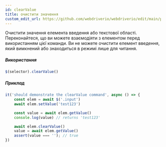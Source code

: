 ```yaml
---
id: clearValue
title: очистити значення
custom_edit_url: https://github.com/webdriverio/webdriverio/edit/main/packages/webdriverio/src/commands/element/clearValue.ts
---
```


Очистити значення елемента введення або текстової області. Переконайтеся, що ви можете взаємодіяти з елементом перед використанням цієї команди. Ви не можете очистити елемент введення, який вимкнений або знаходиться в режимі лише для читання.

##### Використання

```js
$(selector).clearValue()
```

##### Приклад

```js title="clearValue.js"
it('should demonstrate the clearValue command', async () => {
    const elem = await $('.input')
    await elem.setValue('test123')

    const value = await elem.getValue()
    console.log(value) // returns 'test123'

    await elem.clearValue()
    value = await elem.getValue()
    assert(value === ''); // true
})
```